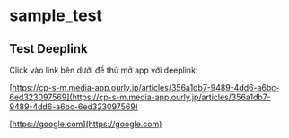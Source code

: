 # sample_test

## Test Deeplink

Click vào link bên dưới để thử mở app với deeplink:

[https://cp-s-m.media-app.ourly.jp/articles/356a1db7-9489-4dd6-a6bc-6ed323097569](https://cp-s-m.media-app.ourly.jp/articles/356a1db7-9489-4dd6-a6bc-6ed323097569)

[https://google.com](https://google.com)
